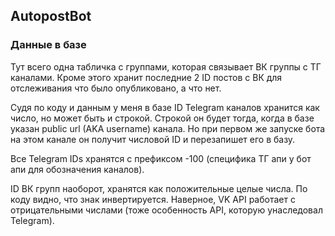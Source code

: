 ## AutopostBot

### Данные в базе

Тут всего одна табличка с группами, которая связывает ВК группы с ТГ каналами. Кроме этого хранит последние 2 ID постов с ВК для отслеживания что было опубликовано, а что нет.

Судя по коду и данным у меня в базе ID Telegram каналов хранится как число, но может быть и строкой. Строкой он будет тогда, когда в базе указан public url (AKA username) канала. Но при первом же запуске бота на этом канале он получит числовой ID и перезапишет его в базу.

Все Telegram IDs хранятся с префиксом -100 (специфика ТГ апи у бот апи для обозначения каналов).

ID ВК групп наоборот, хранятся как положительные целые числа. По коду видно, что знак инвертируется. Наверное, VK API работает с отрицательными числами (тоже особенность API, которую унаследовал Telegram).

